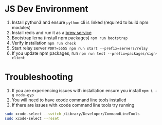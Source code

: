 # JS Dev Environment

1. Install python3 and ensure `python` cli is linked (required to build npm modules)
2. Install redis and run it as a [brew service](https://gist.github.com/tomysmile/1b8a321e7c58499ef9f9441b2faa0aa8)
3. Bootstrap lerna (install npm packages) `npm run bootstrap`
4. Verify installation `npm run check`
5. Start relay server `PORT=5555 npm run start --prefix=servers/relay`
6. If you update npm packages, run `npm run test --prefix=packages/sign-client`

# Troubleshooting

1. If you are experiencing issues with installation ensure you install `npm i -g node-gyp`
2. You will need to have xcode command line tools installed
3. If there are issues with xcode command line tools try running

```zsh
sudo xcode-select --switch /Library/Developer/CommandLineTools
sudo xcode-select --reset
```
